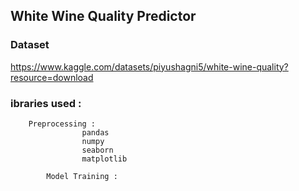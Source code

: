 ## White Wine Quality Predictor 

### Dataset
https://www.kaggle.com/datasets/piyushagni5/white-wine-quality?resource=download

### ibraries used :
		Preprocessing :
                	pandas
                	numpy
                	seaborn 
                	matplotlib

            Model Training :
			
